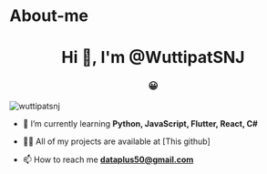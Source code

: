# About-me
<h1 align="center">Hi 👋, I'm @WuttipatSNJ</h1>
<h3 align="center">😀</h3>

<p align="left"> <img src="https://komarev.com/ghpvc/?username=wuttipatsnj&label=Profile%20views&color=0e75b6&style=flat" alt="wuttipatsnj" /> </p>

- 🌱 I’m currently learning **Python, JavaScript, Flutter, React, C#**

- 👨‍💻 All of my projects are available at [This github]

- 📫 How to reach me **dataplus50@gmail.com**

<p align="left">
</p>

